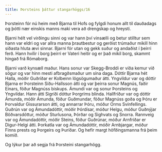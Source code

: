 ```yaml
---
title: Þorsteins þáttur stangarhöggs/16
---
```


Þorsteinn fór nú heim með Bjarna til Hofs og fylgdi honum allt til dauðadags og þótti nær einskis manns maki vera að drengskap og hreysti.

Bjarni hélt vel virðingu sinni og var hann því vinsælli og betur stilltur sem hann var eldri og var allra manna þrautbestur og gerðist trúmaður mikill hinn síðasta hluta ævi sinnar. Bjarni fór utan og gekk suður og andaðist í þeirri ferð. Hann hvílir í borg þeirri er Vateri heitir og er það mikil borg, skammt hingað frá Rómaborg.

Bjarni varð kynsæll maður. Hans sonur var Skegg-Broddi er víða kemur við sögur og var hinn mesti afbragðsmaður um sína daga. Dóttir Bjarna hét Halla, móðir Guðríðar er Kolbeinn lögsögumaður átti. Yngvildur var og dóttir Bjarna er Þorsteinn Síðu-Hallsson átti og var þeirra sonur Magnús, faðir Einars, föður Magnúss biskups. Ámundi var og sonur Þorsteins og Yngvildar. Hann átti Sigríði dóttur Þorgríms blinda. Hallfríður var og dóttir Ámunda, móðir Ámunda, föður Guðmundar, föður Magnúss goða og Þóru er Þorvaldur Gissurarson átti, og annarrar Þóru, móður Orms Svínfellings. Guðrún var og Ámundadóttir, móðir Þórdísar, móður Helgu, móður Guðnýjar Böðvarsdóttur, móður Sturlusona, Þórðar og Sighvats og Snorra. Rannveig var og Ámundadóttir, móðir Steins, föður Guðrúnar, móður Arnfríðar er Digur-Helgi átti. Þorkatla var og Ámundadóttir, móðir Arnbjargar, móður Finns prests og Þorgeirs og Þuríðar. Og hefir margt höfðingsmanna frá þeim komið.

Og lýkur þar að segja frá Þorsteini stangarhögg.

